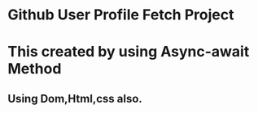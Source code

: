 # Github User Profile Fetch Project
<h1>This created by using Async-await Method</h1>
<h2>Using Dom,Html,css also.</h2>